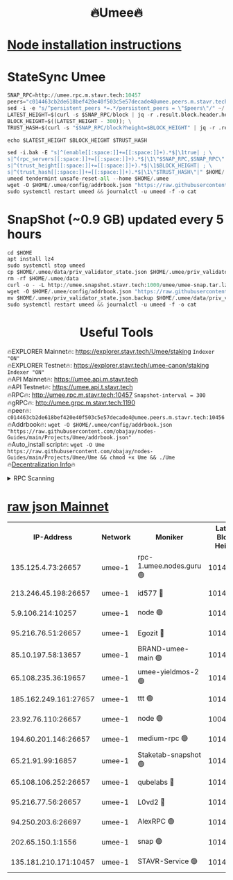 <h1 align="center"> 🔥Umee🔥</h1>


[Node installation instructions](https://github.com/obajay/nodes-Guides/tree/main/Projects/Umee)
=
# StateSync Umee
```python
SNAP_RPC=http://umee.rpc.m.stavr.tech:10457
peers="c014463cb2de618bef420e40f503c5e57decade4@umee.peers.m.stavr.tech:10456"
sed -i -e "s/^persistent_peers *=.*/persistent_peers = \"$peers\"/" ~/.umee/config/config.toml
LATEST_HEIGHT=$(curl -s $SNAP_RPC/block | jq -r .result.block.header.height); \
BLOCK_HEIGHT=$((LATEST_HEIGHT - 300)); \
TRUST_HASH=$(curl -s "$SNAP_RPC/block?height=$BLOCK_HEIGHT" | jq -r .result.block_id.hash)

echo $LATEST_HEIGHT $BLOCK_HEIGHT $TRUST_HASH

sed -i.bak -E "s|^(enable[[:space:]]+=[[:space:]]+).*$|\1true| ; \
s|^(rpc_servers[[:space:]]+=[[:space:]]+).*$|\1\"$SNAP_RPC,$SNAP_RPC\"| ; \
s|^(trust_height[[:space:]]+=[[:space:]]+).*$|\1$BLOCK_HEIGHT| ; \
s|^(trust_hash[[:space:]]+=[[:space:]]+).*$|\1\"$TRUST_HASH\"|" $HOME/.umee/config/config.toml
umeed tendermint unsafe-reset-all --home $HOME/.umee
wget -O $HOME/.umee/config/addrbook.json "https://raw.githubusercontent.com/obajay/nodes-Guides/main/Projects/Umee/addrbook.json"
sudo systemctl restart umeed && journalctl -u umeed -f -o cat
```
# SnapShot (~0.9 GB) updated every 5 hours
```python
cd $HOME
apt install lz4
sudo systemctl stop umeed
cp $HOME/.umee/data/priv_validator_state.json $HOME/.umee/priv_validator_state.json.backup
rm -rf $HOME/.umee/data
curl -o - -L http://umee.snapshot.stavr.tech:1000/umee/umee-snap.tar.lz4 | lz4 -c -d - | tar -x -C $HOME/.umee --strip-components 2
wget -O $HOME/.umee/config/addrbook.json "https://raw.githubusercontent.com/obajay/nodes-Guides/main/Projects/Umee/addrbook.json"
mv $HOME/.umee/priv_validator_state.json.backup $HOME/.umee/data/priv_validator_state.json
sudo systemctl restart umeed && journalctl -u umeed -f -o cat
```
 <h1 align="center"> Useful Tools</h1>

🔥EXPLORER Mainnet🔥:      https://explorer.stavr.tech/Umee/staking             `Indexer "ON"` \
🔥EXPLORER Testnet🔥:        https://explorer.stavr.tech/umee-canon/staking      `Indexer "ON"` \
🔥API Mainnet🔥:                   https://umee.api.m.stavr.tech \
🔥API Testnet🔥:                     https://umee.api.t.stavr.tech \
🔥RPC🔥:                                   http://umee.rpc.m.stavr.tech:10457                     `Snapshot-interval = 300` \
🔥gRPC🔥:                              http://umee.grpc.m.stavr.tech:1190 \
🔥peer🔥:                     `c014463cb2de618bef420e40f503c5e57decade4@umee.peers.m.stavr.tech:10456` \
🔥Addrbook🔥:    ```wget -O $HOME/.umee/config/addrbook.json "https://raw.githubusercontent.com/obajay/nodes-Guides/main/Projects/Umee/addrbook.json"``` \
🔥Auto_install script🔥: ```wget -O Ume https://raw.githubusercontent.com/obajay/nodes-Guides/main/Projects/Umee/Ume && chmod +x Ume && ./Ume``` \
🔥[Decentralization Info](https://github.com/obajay/StateSync-snapshots/tree/main/Projects/Umee/Decentralization)🔥

<details>
<summary>RPC Scanning</summary>

<h2 align="center"> We scan nodes in real time every 4 hours. And we provide the final result of RPC endpoints.
We cannot influence the operation of these nodes in any way. </h2>


```python
If Voting Power is higher than 0 --> then the Node is a validator of the network and may be subject to attack and be a potential threat to the chain.
```
```python
We marked such validators with a red symbol
```

</details>

[raw json Mainnet](https://rpc-check.umeem.stavr.tech/umeem/rpc-umeem-result.json)
=



<table><tr><th>IP-Address</th><th>Network</th><th>Moniker</th><th>Latest Block Height</th><th>Earliest Block Height</th><th>Catching Up</th><th>Tx Index</th><th>Voting Power</th><th>Scan Time</th></tr><tr><td>135.125.4.73:26657</td><td>umee-1</td><td>rpc-1.umee.nodes.guru 🟢</td><td>10145302</td><td>5167386</td><td>False</td><td>on</td><td>0</td><td>2024-01-15T08:58:55.704018763UTC</td></tr><tr><td>213.246.45.198:26657</td><td>umee-1</td><td>id577 🔴</td><td>10145287</td><td>7100001</td><td>False</td><td>on</td><td>35105587</td><td>2024-01-15T08:57:23.509497723UTC</td></tr><tr><td>5.9.106.214:10257</td><td>umee-1</td><td>node 🟢</td><td>10145298</td><td>7942001</td><td>False</td><td>on</td><td>0</td><td>2024-01-15T08:58:30.459053800UTC</td></tr><tr><td>95.216.76.51:26657</td><td>umee-1</td><td>Egozit 🔴</td><td>10145302</td><td>8262001</td><td>False</td><td>off</td><td>38247858</td><td>2024-01-15T08:58:55.375982815UTC</td></tr><tr><td>85.10.197.58:13657</td><td>umee-1</td><td>BRAND-umee-main 🟢</td><td>10145289</td><td>8427832</td><td>False</td><td>on</td><td>0</td><td>2024-01-15T08:57:38.919797452UTC</td></tr><tr><td>65.108.235.36:19657</td><td>umee-1</td><td>umee-yieldmos-2 🟢</td><td>10145279</td><td>9575548</td><td>False</td><td>on</td><td>0</td><td>2024-01-15T08:56:42.159921172UTC</td></tr><tr><td>185.162.249.161:27657</td><td>umee-1</td><td>ttt 🟢</td><td>10145295</td><td>9733423</td><td>False</td><td>on</td><td>0</td><td>2024-01-15T08:58:12.804390523UTC</td></tr><tr><td>23.92.76.110:26657</td><td>umee-1</td><td>node 🟢</td><td>10046600</td><td>9953901</td><td>False</td><td>on</td><td>0</td><td>2024-01-15T08:59:36.569188056UTC</td></tr><tr><td>194.60.201.146:26657</td><td>umee-1</td><td>medium-rpc 🟢</td><td>10145288</td><td>9984137</td><td>False</td><td>on</td><td>0</td><td>2024-01-15T08:57:30.054944701UTC</td></tr><tr><td>65.21.91.99:16857</td><td>umee-1</td><td>Staketab-snapshot 🟢</td><td>10145292</td><td>9992001</td><td>False</td><td>off</td><td>0</td><td>2024-01-15T08:57:54.045269331UTC</td></tr><tr><td>65.108.106.252:26657</td><td>umee-1</td><td>qubelabs 🔴</td><td>10145290</td><td>10042989</td><td>False</td><td>on</td><td>36717410</td><td>2024-01-15T08:57:41.317907080UTC</td></tr><tr><td>95.216.77.56:26657</td><td>umee-1</td><td>L0vd2 🔴</td><td>10145306</td><td>10045305</td><td>False</td><td>off</td><td>37364437</td><td>2024-01-15T08:59:14.958174440UTC</td></tr><tr><td>94.250.203.6:26697</td><td>umee-1</td><td>AlexRPC 🟢</td><td>10145289</td><td>10132001</td><td>False</td><td>on</td><td>0</td><td>2024-01-15T08:57:36.568845258UTC</td></tr><tr><td>202.65.150.1:1556</td><td>umee-1</td><td>snap 🟢</td><td>10145297</td><td>10139771</td><td>False</td><td>on</td><td>0</td><td>2024-01-15T08:58:25.987841866UTC</td></tr><tr><td>135.181.210.171:10457</td><td>umee-1</td><td>STAVR-Service 🟢</td><td>10145303</td><td>10142001</td><td>False</td><td>on</td><td>0</td><td>2024-01-15T08:59:04.266517566UTC</td></tr></table>
